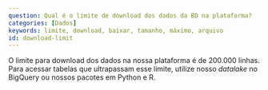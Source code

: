 ```yaml
---
question: Qual é o limite de download dos dados da BD na plataforma?
categories: [Dados]
keywords: limite, download, baixar, tamanho, máximo, arquivo
id: download-limit
---
```


O limite para download dos dados na nossa plataforma é de 200.000 linhas.
Para acessar tabelas que ultrapassam esse limite, utilize nosso *datalake* no BigQuery ou nossos pacotes em Python e R.



